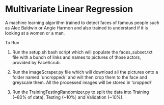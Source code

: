 # Multivariate Linear Regression

A machine learning algorithm trained to detect faces of famous people such as Alec Baldwin or Angie Harmon and also trained
to understand if it is looking at a women or a man.

To Run
1. Run the setup.sh bash script which will populate the faces_subset.txt file with a bunch of links 
   and names to pictures of those actors, provided by FaceScrub.

2. Run the imageScraper.py file which will download all the pictures onto a folder named 'uncropped/' and will then 
   crop them to the face and greyscale them. All the processed images will be stored in 'cropped/'

3. Run the TrainingTestingRandomizer.py to split the data into Training (~80% of data), Testing (~10%) and Validation (~10%).


